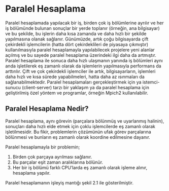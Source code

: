 # Paralel Hesaplama
Paralel hesaplamada yapılacak bir iş, birden çok iş bölümlerine ayrılır ve her iş bölümünde bulunan sonuçlar bir yerde toplanır (örneğin, ana bilgisayar) ve bu şekilde, bu işlerin daha kısa zamanda ve daha hızlı bir şekilde yapılmasına olanak sağlanır. Günümüzde, artık çoğu bilgisayarda çift çekirdekli işlemcilerin (hatta dört çekirdeklileri de piyasaya çıkmıştır) kullanılmasıyla paralel hesaplamayla yapılabilecek projelere yeni alanlar açılmış ve bu sayede paralel hesaplama üzerindeki ilgi daha da artmıştır.  Paralel hesaplama ile sonuca daha hızlı ulaşmanın yanında iş bölümleri aynı anda işletilerek eş zamanlı olarak da işlemlerin yapılmasıyla performans da arttırılır. Çift ve çok çekirdekli işlemciler ile artık, bilgisayarların, işlemleri daha hızlı ve kısa sürede yapabilmeleri, hatta daha az ısınmaları da sağlanabilmektedir. Paralel hesaplamaları gerçekleştirmek için ya istemci-sunucu (client-server) tarzı bir yaklaşım ya da paralel hesaplama için geliştirilmiş özel yöntem ve programlar, örneğin Mpich2 kullanılabilir.

## Paralel Hesaplama Nedir?
Paralel hesaplama, aynı görevin (parçalara bölünmüş ve uyarlanmış halinin), sonuçları daha hızlı elde etmek için çoklu işlemcilerde eş zamanlı olarak işletilmesidir. Bu fikir, problemlerin çözümünün ufak görev parçalarına bölünmesi ve bunların eş zamanlı olarak koordine edilmesine dayanır.

Paralel hesaplamayla bir problemin;
  1)	Birden çok parçaya ayrılması sağlanır.
  2)	Bu parçalar eşit zaman aralıklarına bölünür.
  3)	Her bir iş bölümü farklı CPU’larda eş zamanlı olarak işleme alınır, hesaplama yapılır.

Paralel hesaplamanın işleyiş mantığı şekil 2.1 ile gösterilmiştir.
